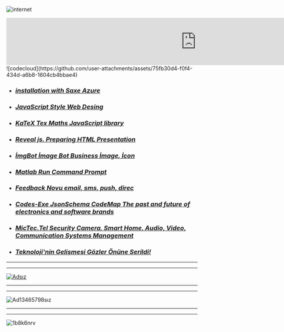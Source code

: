 ![internet](https://github.com/user-attachments/assets/44452231-114c-45f1-944e-e6d92a66a7db)
<iframe src="https://github.com/sponsors/BraverClient/card" title="Sponsor BraverClient" height="125" width="1000" style="border: 0;"></iframe>
![codecloud](https://github.com/user-attachments/assets/75fb30d4-f0f4-434d-a6b8-1604cb4bbae4)

- ### ***[installation with Saxe Azure](https://braverclient.github.io/SaxeAzure/)***
- ### ***[JavaScript Style Web Desing](https://braverclient.github.io/standard-16.0.4/)***
- ### ***[KaTeX Tex Maths JavaScript library](https://braverclient.github.io/KaTeX/)***
- ### ***[Reveal js. Preparing HTML Presentation](https://braverclient.github.io/reveal.js/)***
- ### ***[İmgBot İmage Bot Business İmage, İcon](https://braverclient.github.io/imgBot/)***
- ### ***[Matlab Run Command Prompt](https://braverclient.github.io/run-command/)***
- ### ***[Feedback Novu  email, sms, push, direc](https://braverclient.github.io/novu/)***
- ### ***[Codes-Exe JsonSchema CodeMap The past and future of electronics and software brands](https://braverclient.github.io/Kod-Dosyalari/)***
- ### ***[MicTec.Tel Security Camera, Smart Home, Audio, Video, Communication Systems Management](https://mictec.tel)***
- ### ***[Teknoloji'nin Gelişmesi Gözler Önüne Serildi!](https://braverclient.com/about)***
-------------------------------------------------------------------------------------------------------------------------------------------------------------------------
----------
[![Adsız](https://github.com/user-attachments/assets/98b5bc0a-c5ae-403c-8f48-b9b72bb623d1)](https://starteknoloji.github.io/Starnet/)

-------------------------------------------------------------------------------------------------------------------------------------------------------------------------
----------
![Ad13465798sız](https://github.com/user-attachments/assets/667e9380-d94f-42c2-8a64-f51dd283a861)

-------------------------------------------------------------------------------------------------------------------------------------------------------------------------
----------
![1b8k6nrv](https://github.com/user-attachments/assets/c7bb6714-7ca3-42be-a941-4a8b41167510)

